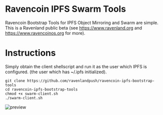 # Ravencoin IPFS Swarm Tools
Ravencoin Bootstrap Tools for IPFS Object Mirroring and Swarm are simple. This is a Ravenland public beta (see https://www.ravenland.org  and https://www.ravencoinos.org for more).

# Instructions
Simply obtain the client shellscript and run it as the user which IPFS is configured. (the user which has ~/.ipfs initialized).

```
git clone https://github.com/ravenlandpush/ravencoin-ipfs-bootstrap-tools
cd ravencoin-ipfs-bootstrap-tools
chmod +x swarm-client.sh
./swarm-client.sh
```

![preview](https://gateway.ravenland.org/ipfs/Qmcu1rFhAKj4dBbyCq7utUA5t3rCame5PD3cpsSfvyGpxA)

